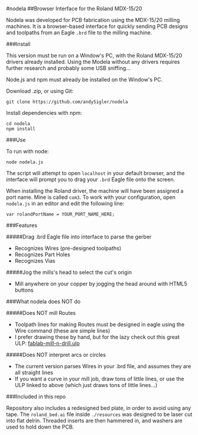 #nodela
##Browser Interface for the Roland MDX-15/20

Nodela was developed for PCB fabrication using the MDX-15/20 milling machines. It is a browser-based interface for quickly sending PCB designs and toolpaths from an Eagle `.brd` file to the milling machine.

###Install

This version must be run on a Window's PC, with the Roland MDX-15/20 drivers already installed. Using the Modela without any drivers requires further research and probably some USB sniffing...

Node.js and npm must already be installed on the Window's PC.

Download  .zip, or using Git:
```
git clone https://github.com/andySigler/nodela
```
Install dependencies with npm:
```
cd nodela
npm install
```
###Use

To run with node:
```
node nodela.js
```
The script will attempt to open `localhost` in your default browser, and the interface will prompt you to drag your `.brd` Eagle file onto the screen.

When installing the Roland driver, the machine will have been assigned a port name. Mine is called `com3`. To work with your configuration, open `nodela.js` in an editor and edit the following line:

```
var rolandPortName = YOUR_PORT_NAME_HERE;
```

###Features

#####Drag .brd Eagle file into interface to parse the gerber
 - Recognizes Wires (pre-designed toolpaths)
 - Recognizes Part Holes
 - Recognizes Vias

#####Jog the mills's head to select the cut's origin
 - Mill anywhere on your copper by jogging the head around with HTML5 buttons

###What nodela does NOT do

#####Does NOT mill Routes
 - Toolpath lines for making Routes must be designed in eagle using the Wire command (these are simple lines)
 - I prefer drawing these by hand, but for the lazy check out this great ULP: [fablab-mill-n-drill.ulp](http://mlab.taik.fi/paja/?p=1874)

#####Does NOT interpret arcs or circles
 - The current version parses Wires in your .brd file, and assumes they are all straight lines
 - If you want a curve in your mill job, draw tons of little lines, or use the ULP linked to above (which just draws tons of little lines...)

###Included in this repo

Repository also includes a redesigned bed plate, in order to avoid using any tape. The `roland_bed.ai` file inside `./resources` was designed to be laser cut into flat delrin. Threaded inserts are then hammered in, and washers are used to hold down the PCB.